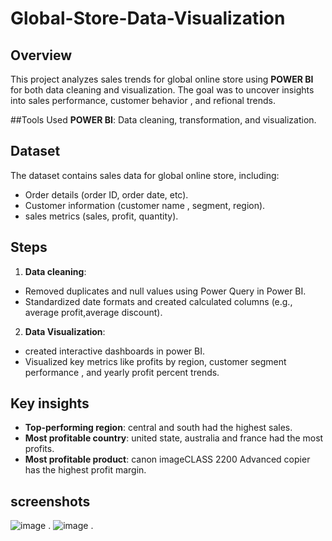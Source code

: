 # Global-Store-Data-Visualization

## Overview
This project analyzes sales trends for global online  store using **POWER BI** for both data cleaning and visualization. The goal was to uncover insights into sales performance, customer behavior , and refional trends.

##Tools Used
**POWER BI**: Data cleaning, transformation, and visualization.

## Dataset
The dataset contains sales data for global online store, including:
- Order details (order ID, order date, etc).
- Customer information (customer name , segment, region).
- sales metrics (sales, profit, quantity).

## Steps
1. **Data cleaning**:
- Removed duplicates and null values using Power Query in Power BI.
- Standardized date formats and created calculated columns (e.g., average profit,average discount).
2. **Data Visualization**:
  - created interactive dashboards in power BI.
  - Visualized key metrics like profits by region, customer segment performance , and yearly profit percent trends.

## Key insights
- **Top-performing region**: central and south had the highest sales.
- **Most profitable country**: united state, australia and france had the most profits.
- **Most profitable product**: canon imageCLASS 2200 Advanced copier has the highest profit margin.

## screenshots
![image](https://github.com/user-attachments/assets/4ad71c2b-79a2-4e5f-bd64-c1cf5d82fe71) .
![image](https://github.com/user-attachments/assets/0cbb832e-dbe7-4895-9457-3e57022a94c9) .





